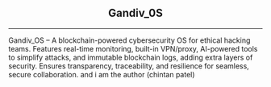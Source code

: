 <div align=center>

## Gandiv_0S

</div>

---

Gandiv_OS – A blockchain-powered cybersecurity OS for ethical hacking teams. Features real-time monitoring, built-in VPN/proxy, AI-powered tools to simplify attacks, and immutable blockchain logs, adding extra layers of security. Ensures transparency, traceability, and resilience for seamless, secure collaboration.
and i am the author (chintan patel)
